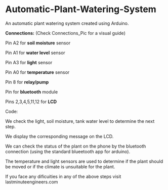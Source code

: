 # Automatic-Plant-Watering-System
An automatic plant watering system created using Arduino.

**Connections:** (Check Connections_Pic for a visual guide)

Pin A2 for **soil moisture** sensor

Pin A1 for **water level** sensor

Pin A3 for **light** sensor

Pin A0 for **temperature** sensor

Pin 8 for **relay/pump**

Pin <anything left> for **bluetooth** module

Pins 2,3,4,5,11,12 for **LCD**

Code:

We check the light, soil moisture, tank water level to determine the next step.

We display the corresponding message on the LCD.

We can check the status of the plant on the phone by the bluetooth connection (using the standard blueetooth app for arduino).

The temperature and light sensors are used to determine if the plant should be moved or if the climate is unsuitable for the plant.

If you face any dificuities in any of the above steps visit lastminuteengineers.com
